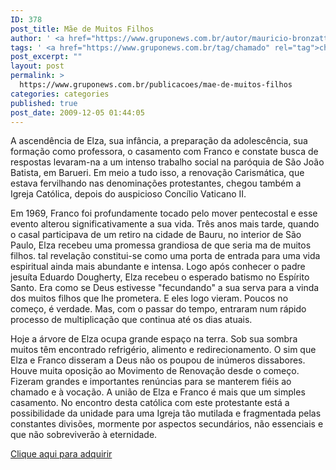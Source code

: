 ```yaml
---
ID: 378
post_title: Mãe de Muitos Filhos
author: ' <a href="https://www.gruponews.com.br/autor/mauricio-bronzatto" rel="tag">Maurício Bronzatto</a>'
tags: ' <a href="https://www.gruponews.com.br/tag/chamado" rel="tag">chamado</a>, <a href="https://www.gruponews.com.br/tag/comeco" rel="tag">Começo</a>, <a href="https://www.gruponews.com.br/tag/elza" rel="tag">Elza</a>, <a href="https://www.gruponews.com.br/tag/franco" rel="tag">Franco</a>, <a href="https://www.gruponews.com.br/tag/grupo" rel="tag">Grupo</a>, <a href="https://www.gruponews.com.br/tag/historia" rel="tag">História</a>, <a href="https://www.gruponews.com.br/tag/inicio" rel="tag">inicio</a>, <a href="https://www.gruponews.com.br/tag/mae" rel="tag">Mae</a>, <a href="https://www.gruponews.com.br/tag/principio" rel="tag">principio</a>, <a href="https://www.gruponews.com.br/tag/senhor" rel="tag">Senhor</a>'
post_excerpt: ""
layout: post
permalink: >
  https://www.gruponews.com.br/publicacoes/mae-de-muitos-filhos
categories: categories
published: true
post_date: 2009-12-05 01:44:05
---
```

A ascendência de Elza, sua infância, a preparação da adolescência, sua formação como professora, o casamento com Franco e constate busca de respostas levaram-na a um intenso trabalho social na paróquia de São João Batista, em Barueri. Em meio a tudo isso, a renovação Carismática, que estava fervilhando nas denominações protestantes, chegou também a Igreja Católica, depois do auspicioso Concílio Vaticano II.

Em 1969, Franco foi profundamente tocado pelo mover pentecostal e esse evento alterou significativamente a sua vida. Três anos mais tarde, quando o casal participava de um retiro na cidade de Bauru, no interior de São Paulo, Elza recebeu uma promessa grandiosa de que seria ma de muitos filhos. tal revelação constitui-se como uma porta de entrada para uma vida espiritual ainda mais abundante e intensa. Logo após conhecer o padre jesuíta Eduardo Dougherty, Elza recebeu o esperado batismo no Espírito Santo. Era como se Deus estivesse "fecundando" a sua serva para a vinda dos muitos filhos que lhe prometera. E eles logo vieram. Poucos no começo, é verdade. Mas, com o passar do tempo, entraram num rápido processo de multiplicação que continua até os dias atuais.

Hoje a árvore de Elza ocupa grande espaço na terra. Sob sua sombra muitos têm encontrado refrigério, alimento e redirecionamento. O sim que Elza e Franco disseram a Deus não os poupou de inúmeros dissabores. Houve muita oposição ao Movimento de Renovação desde o começo. Fizeram grandes e importantes renúncias para se manterem fiéis ao chamado e à vocação. A união de Elza e Franco é mais que um simples casamento. No encontro desta católica com este protestante está a possibilidade da unidade para uma Igreja tão mutilada e fragmentada pelas constantes divisões, mormente por aspectos secundários, não essenciais e que não sobreviverão à eternidade.

<a href="#">Clique aqui para adquirir</a>